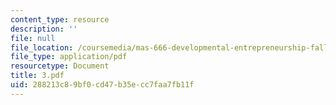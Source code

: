 ```yaml
---
content_type: resource
description: ''
file: null
file_location: /coursemedia/mas-666-developmental-entrepreneurship-fall-2003/288213c89bf0cd47b35ecc7faa7fb11f_3.pdf
file_type: application/pdf
resourcetype: Document
title: 3.pdf
uid: 288213c8-9bf0-cd47-b35e-cc7faa7fb11f
---
```

